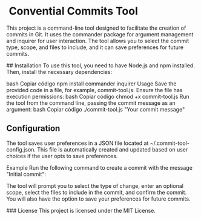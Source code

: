 
#  Convential Commits Tool

This project is a command-line tool designed to facilitate the creation of commits in Git. It uses the commander package for argument management and inquirer for user interaction. The tool allows you to select the commit type, scope, and files to include, and it can save preferences for future commits.

## Installation
To use this tool, you need to have Node.js and npm installed. Then, install the necessary dependencies:

bash
Copiar código
npm install commander inquirer
Usage
Save the provided code in a file, for example, commit-tool.js.
Ensure the file has execution permissions:
bash
Copiar código
chmod +x commit-tool.js
Run the tool from the command line, passing the commit message as an argument:
bash
Copiar código
./commit-tool.js "Your commit message"

## Configuration
The tool saves user preferences in a JSON file located at ~/.commit-tool-config.json. This file is automatically created and updated based on user choices if the user opts to save preferences.

Example
Run the following command to create a commit with the message "Initial commit":

The tool will prompt you to select the type of change, enter an optional scope, select the files to include in the commit, and confirm the commit. You will also have the option to save your preferences for future commits.

### License
This project is licensed under the MIT License.